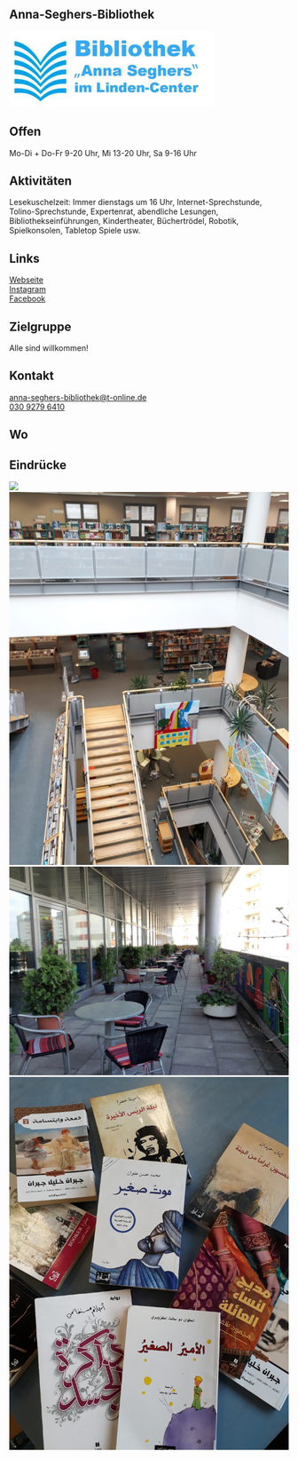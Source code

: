 ## Anna-Seghers-Bibliothek
<img id="topmedia" src="Freizeit/Images/logo.jpg" />

## Offen
Mo-Di + Do-Fr 9-20 Uhr, Mi 13-20 Uhr, Sa 9-16 Uhr

## Aktivitäten
<p id="activities">
Lesekuschelzeit: Immer dienstags um 16 Uhr, Internet-Sprechstunde, Tolino-Sprechstunde, Expertenrat, abendliche Lesungen, Bibliothekseinführungen, Kindertheater, Büchertrödel, Robotik, Spielkonsolen, Tabletop Spiele usw.
</p>

## Links
<a target="_blank" href="https://www.berlin.de/ba-lichtenberg/auf-einen-blick/buergerservice/bildung/artikel.298017.php">Webseite</a><br>
<a target="_blank" href="https://www.instagram.com/annaseghersbibliothek/">Instagram</a><br>
<a target="_blank" href="https://www.facebook.com/pg/stadtbibliothek.berlin.lichtenberg/about/?ref=page_internal">Facebook</a>

## Zielgruppe
Alle sind willkommen!

## Kontakt
[anna-seghers-bibliothek@t-online.de](mailto:anna-seghers-bibliothek@t-online.de)<br> 
<a href="tel:+493092796410">030 9279 6410</a>

## Wo
<div id="gmap"></div>
<script>window.onload = showMap('Prerower Platz 2, 13051 Berlin', 0, 'gmap_mini')</script>

## Eindrücke
<div class="mediacontainer">
  <img src="Freizeit/Images/1.jpg" />
  <img src="Freizeit/Images/2.jpg" />
  <img src="Freizeit/Images/3.jpg" />
  <img src="Freizeit/Images/4.jpg" />
</div>

